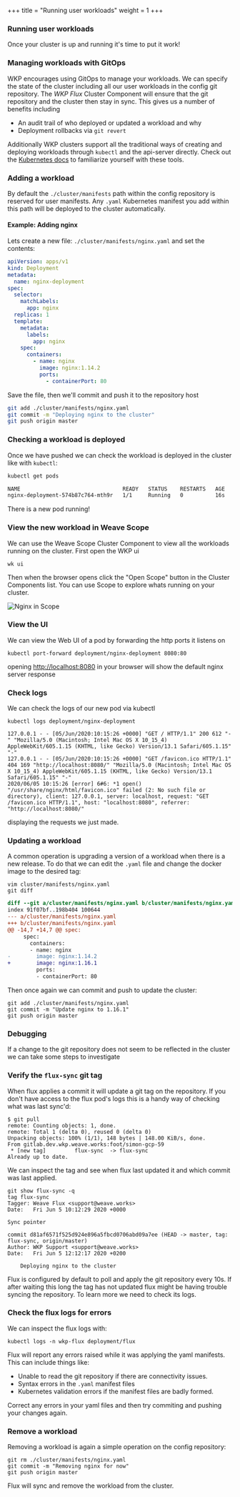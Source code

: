 +++
title = "Running user workloads"
weight = 1
+++

### Running user workloads

Once your cluster is up and running it's time to put it work!

### Managing workloads with GitOps

WKP encourages using GitOps to manage your workloads. We can specify the state of the cluster including all our user workloads in the config git repository. The _WKP Flux_ Cluster Component will ensure that the git repository and the cluster then stay in sync. This gives us a number of benefits including

- An audit trail of who deployed or updated a workload and why
- Deployment rollbacks via `git revert`

Additionally WKP clusters support all the traditional ways of creating and deploying workloads through `kubectl` and the api-server directly. Check out the [Kubernetes docs](https://kubernetes.io/docs/tasks/) to familiarize yourself with these tools.

### Adding a workload

By default the `./cluster/manifests` path within the config repository is reserved for user manifests. Any `.yaml` Kubernetes manifest you add within this path will be deployed to the cluster automatically.

#### Example: Adding nginx

Lets create a new file: `./cluster/manifests/nginx.yaml` and set the contents:

```yaml
apiVersion: apps/v1
kind: Deployment
metadata:
  name: nginx-deployment
spec:
  selector:
    matchLabels:
      app: nginx
  replicas: 1
  template:
    metadata:
      labels:
        app: nginx
    spec:
      containers:
        - name: nginx
          image: nginx:1.14.2
          ports:
            - containerPort: 80
```

Save the file, then we'll commit and push it to the repository host

```bash
git add ./cluster/manifests/nginx.yaml
git commit -m "Deploying nginx to the cluster"
git push origin master
```

### Checking a workload is deployed

Once we have pushed we can check the workload is deployed in the cluster like with `kubectl`:

```bash
kubectl get pods

NAME                                READY   STATUS    RESTARTS   AGE
nginx-deployment-574b87c764-mth9r   1/1     Running   0          16s
```

There is a new pod running!

### View the new workload in Weave Scope

We can use the Weave Scope Cluster Component to view all the workloads running on the cluster. First open the WKP ui

```console
wk ui
```

Then when the browser opens click the "Open Scope" button in the Cluster Components list. You can use Scope to explore whats running on your cluster.

![Nginx in Scope](/getting-started/img/scope-nginx-detail.png)

### View the UI

We can view the Web UI of a pod by forwarding the http ports it listens on

```console
kubectl port-forward deployment/nginx-deployment 8080:80
```

opening [http://localhost:8080](http://localhost:8080) in your browser will show the default nginx server response

### Check logs

We can check the logs of our new pod via kubectl

```console
kubectl logs deployment/nginx-deployment

127.0.0.1 - - [05/Jun/2020:10:15:26 +0000] "GET / HTTP/1.1" 200 612 "-" "Mozilla/5.0 (Macintosh; Intel Mac OS X 10_15_4) AppleWebKit/605.1.15 (KHTML, like Gecko) Version/13.1 Safari/605.1.15" "-"
127.0.0.1 - - [05/Jun/2020:10:15:26 +0000] "GET /favicon.ico HTTP/1.1" 404 169 "http://localhost:8080/" "Mozilla/5.0 (Macintosh; Intel Mac OS X 10_15_4) AppleWebKit/605.1.15 (KHTML, like Gecko) Version/13.1 Safari/605.1.15" "-"
2020/06/05 10:15:26 [error] 6#6: *1 open() "/usr/share/nginx/html/favicon.ico" failed (2: No such file or directory), client: 127.0.0.1, server: localhost, request: "GET /favicon.ico HTTP/1.1", host: "localhost:8080", referrer: "http://localhost:8080/"
```

displaying the requests we just made.

### Updating a workload

A common operation is upgrading a version of a workload when there is a new release. To do that we can edit the `.yaml` file and change the docker image to the desired tag:

```console
vim cluster/manifests/nginx.yaml
git diff
```

```diff
diff --git a/cluster/manifests/nginx.yaml b/cluster/manifests/nginx.yaml
index 91f07bf..198b404 100644
--- a/cluster/manifests/nginx.yaml
+++ b/cluster/manifests/nginx.yaml
@@ -14,7 +14,7 @@ spec:
     spec:
       containers:
       - name: nginx
-        image: nginx:1.14.2
+        image: nginx:1.16.1
         ports:
         - containerPort: 80
```

Then once again we can commit and push to update the cluster:

```console
git add ./cluster/manifests/nginx.yaml
git commit -m "Update nginx to 1.16.1"
git push origin master
```

### Debugging

If a change to the git repository does not seem to be reflected in the cluster we can take some steps to investigate

### Verify the `flux-sync` git tag

When flux applies a commit it will update a git tag on the repository. If you don't have access to the flux pod's logs this is a handy way of checking what was last sync'd:

```console
$ git pull
remote: Counting objects: 1, done.
remote: Total 1 (delta 0), reused 0 (delta 0)
Unpacking objects: 100% (1/1), 148 bytes | 148.00 KiB/s, done.
From gitlab.dev.wkp.weave.works:foot/simon-gcp-59
 * [new tag]         flux-sync  -> flux-sync
Already up to date.
```

We can inspect the tag and see when flux last updated it and which commit was last applied.

```console
git show flux-sync -q
tag flux-sync
Tagger: Weave Flux <support@weave.works>
Date:   Fri Jun 5 10:12:29 2020 +0000

Sync pointer

commit d81af6571f525d924e896a5fbcd0706abd09a7ee (HEAD -> master, tag: flux-sync, origin/master)
Author: WKP Support <support@weave.works>
Date:   Fri Jun 5 12:12:17 2020 +0200

    Deploying nginx to the cluster
```

Flux is configured by default to poll and apply the git repository every 10s. If after waiting this long the tag has not updated flux might be having trouble syncing the repository. To learn more we need to check its logs.

### Check the flux logs for errors

We can inspect the flux logs with:

```console
kubectl logs -n wkp-flux deployment/flux
```

Flux will report any errors raised while it was applying the yaml manifests. This can include things like:

- Unable to read the git repository if there are connectivity issues.
- Syntax errors in the `.yaml` manifest files
- Kubernetes validation errors if the manifest files are badly formed.

Correct any errors in your yaml files and then try commiting and pushing your changes again.

### Remove a workload

Removing a workload is again a simple operation on the config repository:

```console
git rm ./cluster/manifests/nginx.yaml
git commit -m "Removing nginx for now"
git push origin master
```

Flux will sync and remove the workload from the cluster.
